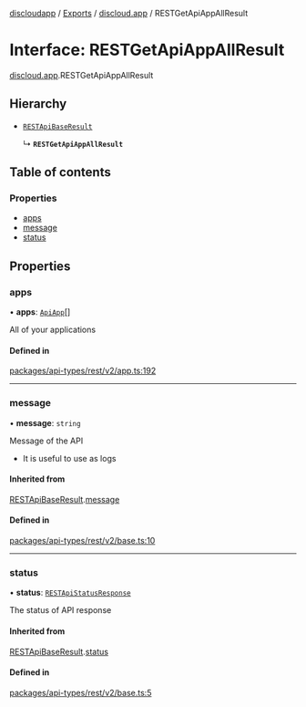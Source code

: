 [discloudapp](../README.md) / [Exports](../modules.md) / [discloud.app](../modules/discloud_app.md) / RESTGetApiAppAllResult

# Interface: RESTGetApiAppAllResult

[discloud.app](../modules/discloud_app.md).RESTGetApiAppAllResult

## Hierarchy

- [`RESTApiBaseResult`](discloud_app.RESTApiBaseResult.md)

  ↳ **`RESTGetApiAppAllResult`**

## Table of contents

### Properties

- [apps](discloud_app.RESTGetApiAppAllResult.md#apps)
- [message](discloud_app.RESTGetApiAppAllResult.md#message)
- [status](discloud_app.RESTGetApiAppAllResult.md#status)

## Properties

### apps

• **apps**: [`ApiApp`](discloud_app.ApiApp.md)[]

All of your applications

#### Defined in

[packages/api-types/rest/v2/app.ts:192](https://github.com/discloud/discloud.app/blob/9c516a5/packages/api-types/rest/v2/app.ts#L192)

___

### message

• **message**: `string`

Message of the API
- It is useful to use as logs

#### Inherited from

[RESTApiBaseResult](discloud_app.RESTApiBaseResult.md).[message](discloud_app.RESTApiBaseResult.md#message)

#### Defined in

[packages/api-types/rest/v2/base.ts:10](https://github.com/discloud/discloud.app/blob/9c516a5/packages/api-types/rest/v2/base.ts#L10)

___

### status

• **status**: [`RESTApiStatusResponse`](../modules/discloud_app.md#restapistatusresponse)

The status of API response

#### Inherited from

[RESTApiBaseResult](discloud_app.RESTApiBaseResult.md).[status](discloud_app.RESTApiBaseResult.md#status)

#### Defined in

[packages/api-types/rest/v2/base.ts:5](https://github.com/discloud/discloud.app/blob/9c516a5/packages/api-types/rest/v2/base.ts#L5)
